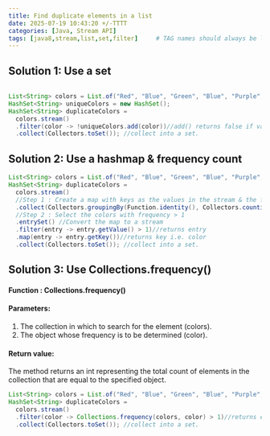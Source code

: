 ```yaml
---
title: Find duplicate elements in a list
date: 2025-07-19 10:43:20 +/-TTTT
categories: [Java, Stream API]
tags: [java8,stream,list,set,filter]     # TAG names should always be lowercase
---
```


## Solution 1: Use a set
```java

List<String> colors = List.of("Red", "Blue", "Green", "Blue", "Purple", "Green");
HashSet<String> uniqueColors = new HashSet();
HashSet<String> duplicateColors = 
  colors.stream()
  .filter(color -> !uniqueColors.add(color))//add() returns false if value already exists.
  .collect(Collectors.toSet()); //collect into a set.
```

## Solution 2: Use a hashmap & frequency count
```java
List<String> colors = List.of("Red", "Blue", "Green", "Blue", "Purple", "Green");
HashSet<String> duplicateColors = 
  colors.stream()
  //Step 1 : Create a map with keys as the values in the stream & the frequency as the value
  .collect(Collectors.groupingBy(Function.identity(), Collectors.counting()))
  //Step 2 : Select the colors with frequency > 1
  .entrySet() //Convert the map to a stream
  .filter(entry -> entry.getValue() > 1)//returns entry
  .map(entry -> entry.getKey())//returns key i.e. color
  .collect(Collectors.toSet()); //collect into a set.

```

## Solution 3: Use Collections.frequency()
#### Function : Collections.frequency()
#### Parameters:
1. The collection in which to search for the element (colors).
2. The object whose frequency is to be determined (color).
#### Return value:
The method returns an int representing the total count of elements in the collection that are equal to the specified object.

```java
List<String> colors = List.of("Red", "Blue", "Green", "Blue", "Purple", "Green");
HashSet<String> duplicateColors =
  colors.stream()
  .filter(color -> Collections.frequency(colors, color) > 1)//returns entry
  .collect(Collectors.toSet()); //collect into a set.

```
